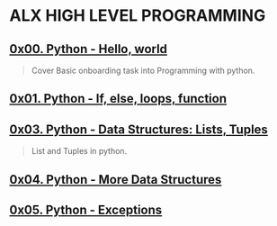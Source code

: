 # ALX HIGH LEVEL PROGRAMMING

## [0x00. Python - Hello, world](./0x00-python-hello_world/README.md)
> Cover Basic onboarding task into Programming with python.

## [0x01. Python - If, else, loops, function](./0x01-python-if_else_loops_functions/README.md)
> 

## [0x03. Python - Data Structures: Lists, Tuples](./0x03-python-data_structures/README.md)
> List and Tuples in python.

## [0x04. Python - More Data Structures](./0x04-python-more_data_structures/README.md)
>  

## [0x05. Python - Exceptions](./0x05-python-exceptions/README.md)
>
